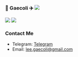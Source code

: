 ### 👋 Gaecoli ✈️ ![](https://views.whatilearened.today/views/github/gaecoli/gaecoli.svg)

<!-- ![](https://github-readme-stats.vercel.app/api?username=gaecoli&show_icons=true&line_height=21&show_icons=true&theme=vue&hide_border=true) -->
![](https://github-readme-stats-gray-kappa.vercel.app/api?username=gaecoli&count_private=true&show_icons=true)
![](https://github-readme-stats.vercel.app/api/top-langs/?username=gaecoli&show_icons=true&layout=compact&theme=vue&hide_border=true&hide=html,css)


### Contact Me
- Telegram: [Telegram](https://t.me/guyulee)
- Email: lee.gaecoli@gmail.com
